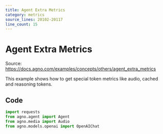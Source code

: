 ```yaml
---
title: Agent Extra Metrics
category: metrics
source_lines: 20102-20117
line_count: 15
---
```


# Agent Extra Metrics
Source: https://docs.agno.com/examples/concepts/others/agent_extra_metrics



This example shows how to get special token metrics like audio, cached and reasoning tokens.

## Code

```python cookbook/agent_concepts/other/agent_extra_metrics.py
import requests
from agno.agent import Agent
from agno.media import Audio
from agno.models.openai import OpenAIChat

